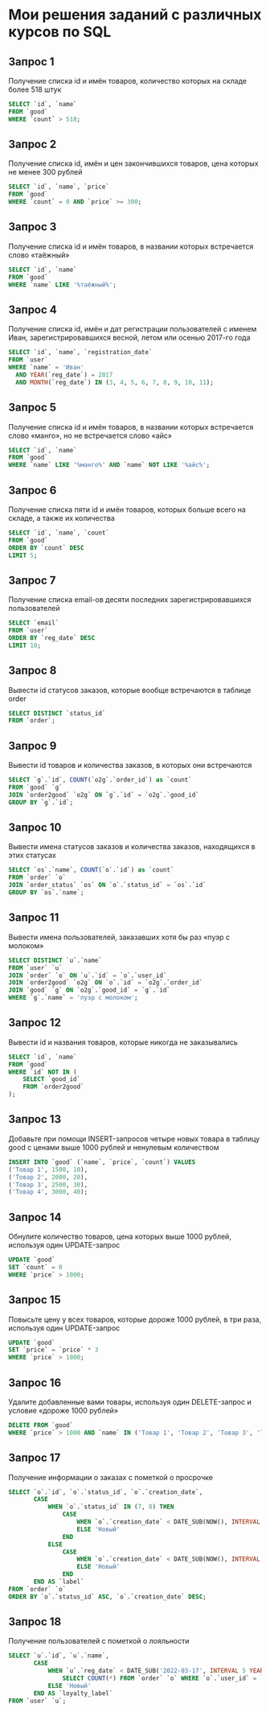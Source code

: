 # Мои решения заданий с различных курсов по SQL

## Запрос 1
Получение списка id и имён товаров, количество которых на складе более 518 штук
```sql
SELECT `id`, `name`
FROM `good`
WHERE `count` > 518;
```

## Запрос 2
Получение списка id, имён и цен закончившихся товаров, цена которых не менее 300 рублей
```sql
SELECT `id`, `name`, `price`
FROM `good`
WHERE `count` = 0 AND `price` >= 300;
```

## Запрос 3
Получение списка id и имён товаров, в названии которых встречается слово «таёжный»
```sql
SELECT `id`, `name`
FROM `good`
WHERE `name` LIKE '%таёжный%';
```

## Запрос 4
Получение списка id, имён и дат регистрации пользователей с именем Иван, зарегистрировавшихся весной, летом или осенью 2017-го года
```sql
SELECT `id`, `name`, `registration_date`
FROM `user`
WHERE `name` = 'Иван'
  AND YEAR(`reg_date`) = 2017
  AND MONTH(`reg_date`) IN (3, 4, 5, 6, 7, 8, 9, 10, 11);
```

## Запрос 5
Получение списка id и имён товаров, в названии которых встречается слово «манго», но не встречается слово «айс»
```sql
SELECT `id`, `name`
FROM `good`
WHERE `name` LIKE '%манго%' AND `name` NOT LIKE '%айс%';
```

## Запрос 6
Получение списка пяти id и имён товаров, которых больше всего на складе, а также их количества
```sql
SELECT `id`, `name`, `count`
FROM `good`
ORDER BY `count` DESC
LIMIT 5;
```

## Запрос 7
Получение списка email-ов десяти последних зарегистрировавшихся пользователей
```sql
SELECT `email`
FROM `user`
ORDER BY `reg_date` DESC
LIMIT 10;
```

## Запрос 8
Вывести id статусов заказов, которые вообще встречаются в таблице order
```sql
SELECT DISTINCT `status_id`
FROM `order`;
```

## Запрос 9
Вывести id товаров и количества заказов, в которых они встречаются
```sql
SELECT `g`.`id`, COUNT(`o2g`.`order_id`) as `count`
FROM `good` `g`
JOIN `order2good` `o2g` ON `g`.`id` = `o2g`.`good_id`
GROUP BY `g`.`id`;
```

## Запрос 10
Вывести имена статусов заказов и количества заказов, находящихся в этих статусах
```sql
SELECT `os`.`name`, COUNT(`o`.`id`) as `count`
FROM `order` `o`
JOIN `order_status` `os` ON `o`.`status_id` = `os`.`id`
GROUP BY `os`.`name`;
```

## Запрос 11
Вывести имена пользователей, заказавших хотя бы раз «пуэр с молоком»
```sql
SELECT DISTINCT `u`.`name`
FROM `user` `u`
JOIN `order` `o` ON `u`.`id` = `o`.`user_id`
JOIN `order2good` `o2g` ON `o`.`id` = `o2g`.`order_id`
JOIN `good` `g` ON `o2g`.`good_id` = `g`.`id`
WHERE `g`.`name` = 'пуэр с молоком';
```

## Запрос 12
Вывести id и названия товаров, которые никогда не заказывались
```sql
SELECT `id`, `name`
FROM `good`
WHERE `id` NOT IN (
    SELECT `good_id`
    FROM `order2good`
);
```

## Запрос 13
Добавьте при помощи INSERT-запросов четыре новых товара в таблицу good с ценами выше 1000 рублей и ненулевым количеством
```sql
INSERT INTO `good` (`name`, `price`, `count`) VALUES
('Товар 1', 1500, 10),
('Товар 2', 2000, 20),
('Товар 3', 2500, 30),
('Товар 4', 3000, 40);
```

## Запрос 14
Обнулите количество товаров, цена которых выше 1000 рублей, используя один UPDATE-запрос
```sql
UPDATE `good`
SET `count` = 0
WHERE `price` > 1000;
```

## Запрос 15
Повысьте цену у всех товаров, которые дороже 1000 рублей, в три раза, используя один UPDATE-запрос
```sql
UPDATE `good`
SET `price` = `price` * 3
WHERE `price` > 1000;
```

## Запрос 16
Удалите добавленные вами товары, используя один DELETE-запрос и условие «дороже 1000 рублей»
```sql
DELETE FROM `good`
WHERE `price` > 1000 AND `name` IN ('Товар 1', 'Товар 2', 'Товар 3', 'Товар 4');
```

## Запрос 17
Получение информации о заказах с пометкой о просрочке
```sql
SELECT `o`.`id`, `o`.`status_id`, `o`.`creation_date`,
       CASE
           WHEN `o`.`status_id` IN (7, 8) THEN
               CASE
                   WHEN `o`.`creation_date` < DATE_SUB(NOW(), INTERVAL 1 YEAR) THEN 'Старый'
                   ELSE 'Новый'
               END
           ELSE
               CASE
                   WHEN `o`.`creation_date` < DATE_SUB(NOW(), INTERVAL 1 YEAR) THEN 'Устаревший'
                   ELSE 'Новый'
               END
       END AS `label`
FROM `order` `o`
ORDER BY `o`.`status_id` ASC, `o`.`creation_date` DESC;
```

## Запрос 18
Получение пользователей с пометкой о лояльности
```sql
SELECT `u`.`id`, `u`.`name`,
       CASE
           WHEN `u`.`reg_date` < DATE_SUB('2022-03-17', INTERVAL 5 YEAR) OR (
               SELECT COUNT(*) FROM `order` `o` WHERE `o`.`user_id` = `u`.`id`) > 1 THEN 'Лояльный'
           ELSE 'Новый'
       END AS `loyalty_label`
FROM `user` `u`;
```



